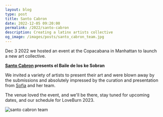 ```yaml
---
layout: blog
type: post
title: Santo Cabron
date: 2022-12-05 09:20:00
permalink: /2022/santo-cabron
description: Creating a latinx artists collective
og_image: /images/posts/santo_cabron_team.jpg
---
```


Dec 3 2022 we hosted an event at the Copacabana in Manhattan to launch a new art collective.

**[Santo Cabron](https://instagram.com/santo_cabron) presents el Baile de los ke Sobran**

We invited a variety of artists to present their art and were blown away by the submissions and absolutely impressed by the curation and presentation from [Sofia](https://www.instagram.com/sofiamonzerratt/) and her team.

The venue loved the event, and we'll be there, stay tuned for upcoming dates, and our schedule for LoveBurn 2023.

<img src="/images/posts/santo_cabron_team.jpg" alt="santo cabron team" style="max-width: 100%">
